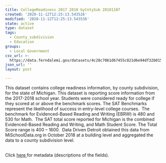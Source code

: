 ```yaml
---
title: CollegeReadiness 2017 2018 byCntySub 20181107
created: '2020-11-12T12:25:13.543526'
modified: '2020-11-12T12:25:13.543536'
state: active
type: dataset
tags:
  - County_subdivision
  - Education
groups:
  - Local Government
csv_url: >-
  https://data.ferndalemi.gov/datasets/4c28c7061d67455c821d6e94df32b015_0.csv?outSR=%7B%22latestWkid%22%3A2898%2C%22wkid%22%3A2898%7D
json_url: ''
layout: post

---
```

This dataset contains college readiness information, by county subdivision, for the state of Michigan. This dataset is reporting score information from the 2017-2018 school year. Students were considered ready for college if they scored at or above the benchmark scores. The SAT Benchmarks represent the likelihood of success in entry-level college courses.  The benchmark for Evidenced-Based Reading and Writing (EBRW) is 480 and 530 for Math.  The SAT total score reported for Michigan is the combined Evidenced-Based Reading and Writing, and Math Student Score. The Total Score range is 400 – 1600.  Data Driven Detroit obtained this data from MiSchoolData.org in October 2018 at a building level and aggregated the data to a county subdivision level.<div><br /></div><div>Click <a href='http://www.datadrivendetroit.org/metadata/CollegeReadiness_20172018_byCountySubdivision_Metadata_20181108.xlsx' target='_blank'>here </a>for metadata (descriptions of the fields).<br /></div>
